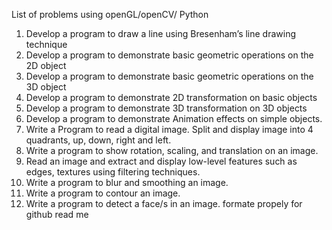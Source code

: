 List of problems using openGL/openCV/ Python

1. Develop a program to draw a line using Bresenham’s line drawing technique
2. Develop a program to demonstrate basic geometric operations on the 2D object
3. Develop a program to demonstrate basic geometric operations on the 3D object
4. Develop a program to demonstrate 2D transformation on basic objects
5. Develop a program to demonstrate 3D transformation on 3D objects
6. Develop a program to demonstrate Animation effects on simple objects.
7. Write a Program to read a digital image. Split and display image into 4 quadrants, up, down,
right and left.
8. Write a program to show rotation, scaling, and translation on an image.
9. Read an image and extract and display low-level features such as edges, textures using
filtering techniques.
10. Write a program to blur and smoothing an image.
11. Write a program to contour an image.
12. Write a program to detect a face/s in an image. formate propely for github read me
